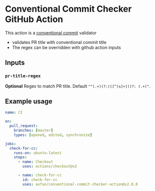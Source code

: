 # Conventional Commit Checker GitHub Action

This action is a [conventional commit](https://www.conventionalcommits.org/en/v1.0.0-beta.4/#summary) validator

- validates PR title with conventional commit title
- The regex can be overridden with github action inputs

## Inputs

### `pr-title-regex`

**Optional** Regex to match PR title. Default `"^(.+)(?:(([^)s]+)))?: (.+)"`.

## Example usage

```yaml
name: CI

on:
  pull_request:
    branches: [master]
    types: [opened, edited, synchronize]

jobs:
  check-for-cc:
    runs-on: ubuntu-latest
    steps:
      - name: Checkout
        uses: actions/checkout@v2

      - name: check-for-cc
        id: check-for-cc
        uses: axfan/conventional-commit-checker-action@v2.0.0
```